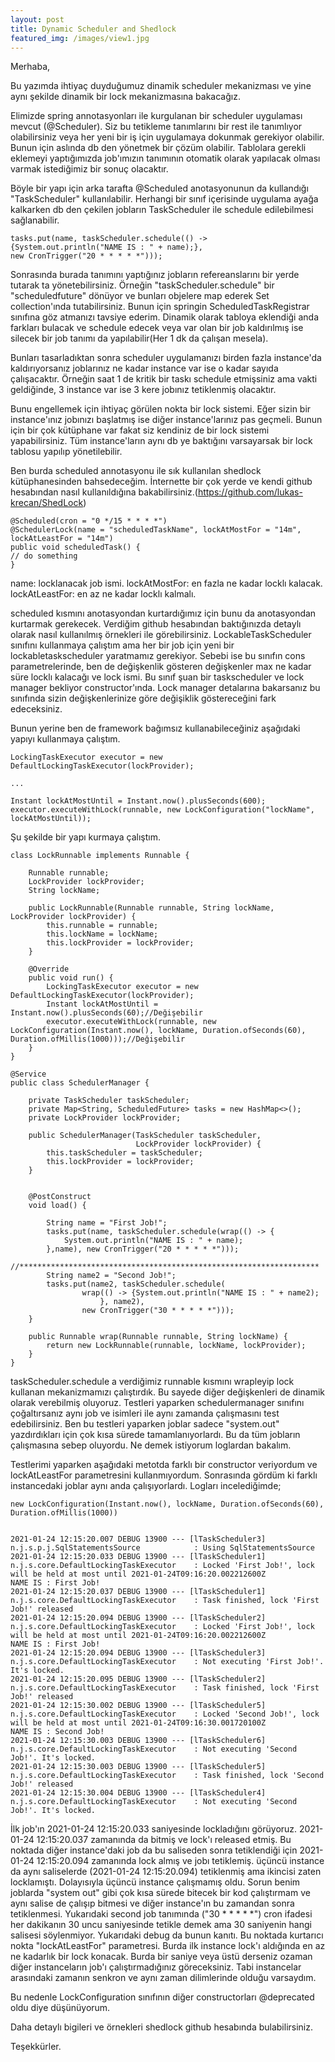 ```yaml
---
layout: post
title: Dynamic Scheduler and Shedlock
featured_img: /images/view1.jpg
---
```


Merhaba,

Bu yazımda ihtiyaç duyduğumuz dinamik scheduler mekanizması ve yine aynı şekilde dinamik bir lock mekanizmasına bakacağız.

Elimizde spring annotasyonları ile kurgulanan bir scheduler uygulaması mevcut (@Scheduler). Siz bu tetikleme tanımlarını bir rest ile tanımlıyor olabilirsiniz veya her yeni bir iş için uygulamaya dokunmak gerekiyor olabilir.
Bunun için aslında db den yönetmek bir çözüm olabilir. Tablolara gerekli eklemeyi yaptığımızda job'ımızın tanımının otomatik olarak yapılacak olması varmak istediğimiz bir sonuç olacaktır.

Böyle bir yapı için arka tarafta @Scheduled anotasyonunun da kullandığı "TaskScheduler" kullanılabilir. Herhangi bir sınıf içerisinde uygulama ayağa kalkarken db den çekilen jobların TaskScheduler ile schedule edilebilmesi sağlanabilir.

	tasks.put(name, taskScheduler.schedule(() -> 
	{System.out.println("NAME IS : " + name);}, 
	new CronTrigger("20 * * * * *")));

Sonrasında  burada tanımını yaptığınız jobların refereanslarını bir yerde tutarak ta yönetebilirsiniz. Örneğin "taskScheduler.schedule" bir "scheduledfuture" dönüyor ve bunları objelere map ederek Set collection'ında tutabilirsiniz.
Bunun için springin ScheduledTaskRegistrar sınıfına göz atmanızı tavsiye ederim. Dinamik olarak tabloya eklendiği anda farkları bulacak ve schedule edecek veya var olan bir job kaldırılmış ise silecek bir job tanımı da yapılabilir(Her 1 dk da çalışan mesela).


Bunları tasarladıktan sonra scheduler uygulamanızı birden fazla instance'da kaldırıyorsanız joblarınız ne kadar instance var ise o kadar sayıda çalışacaktır.
Örneğin saat 1 de kritik bir taskı schedule etmişsiniz ama vakti geldiğinde, 3 instance var ise 3 kere jobınız tetiklenmiş olacaktır.

Bunu engellemek için ihtiyaç görülen nokta bir lock sistemi. Eğer sizin bir instance'ınız jobınızı başlatmış ise diğer instance'larınız pas geçmeli.
Bunun için bir çok kütüphane var fakat siz kendiniz de bir lock sistemi yapabilirsiniz. Tüm instance'ların aynı db ye baktığını varsayarsak bir lock tablosu yapılıp yönetilebilir.

Ben burda scheduled annotasyonu ile sık kullanılan shedlock kütüphanesinden bahsedeceğim. İnternette bir çok yerde ve kendi github hesabından nasıl kullanıldığına bakabilirsiniz.(https://github.com/lukas-krecan/ShedLock)


	@Scheduled(cron = "0 */15 * * * *")
	@SchedulerLock(name = "scheduledTaskName", lockAtMostFor = "14m", lockAtLeastFor = "14m")
	public void scheduledTask() {
	// do something
	}
	
	
name: locklanacak job ismi.
lockAtMostFor: en fazla ne kadar locklı kalacak.
lockAtLeastFor: en az ne kadar locklı kalmalı.


scheduled kısmını anotasyondan kurtardığımız için bunu da anotasyondan kurtarmak gerekecek. Verdiğim github hesabından baktığınızda detaylı olarak nasıl kullanılmış örnekleri ile görebilirsiniz.
LockableTaskScheduler sınıfını kullanmaya çalıştım ama her bir job için yeni bir lockabletaskscheduler yaratmamız gerekiyor. Sebebi ise bu sınıfın cons parametrelerinde, ben de değişkenlik gösteren değişkenler max ne kadar süre locklı kalacağı ve lock ismi.
Bu sınıf şuan bir taskscheduler ve lock manager bekliyor constructor'ında. Lock manager detalarına bakarsanız bu sınıfında sizin değişkenlerinize göre değişiklik göstereceğini fark edeceksiniz.

Bunun yerine ben de framework bağımsız kullanabileceğiniz aşağıdaki yapıyı kullanmaya çalıştım.

	LockingTaskExecutor executor = new DefaultLockingTaskExecutor(lockProvider);

	...

	Instant lockAtMostUntil = Instant.now().plusSeconds(600);
	executor.executeWithLock(runnable, new LockConfiguration("lockName", lockAtMostUntil));
	
	
Şu şekilde bir yapı kurmaya çalıştım.

	class LockRunnable implements Runnable {

		Runnable runnable;
		LockProvider lockProvider;
		String lockName;

		public LockRunnable(Runnable runnable, String lockName, LockProvider lockProvider) {
			this.runnable = runnable;
			this.lockName = lockName;
			this.lockProvider = lockProvider;
		}

		@Override
		public void run() {
			LockingTaskExecutor executor = new DefaultLockingTaskExecutor(lockProvider);
			Instant lockAtMostUntil = Instant.now().plusSeconds(60);//Değişebilir
			executor.executeWithLock(runnable, new LockConfiguration(Instant.now(), lockName, Duration.ofSeconds(60), Duration.ofMillis(1000)));//Değişebilir
		}
	}

	@Service
	public class SchedulerManager {

		private TaskScheduler taskScheduler;
		private Map<String, ScheduledFuture> tasks = new HashMap<>();
		private LockProvider lockProvider;

		public SchedulerManager(TaskScheduler taskScheduler,
								LockProvider lockProvider) {
			this.taskScheduler = taskScheduler;
			this.lockProvider = lockProvider;
		}


		@PostConstruct
		void load() {
			
			String name = "First Job!";
			tasks.put(name, taskScheduler.schedule(wrap(() -> {
				System.out.println("NAME IS : " + name);
			},name), new CronTrigger("20 * * * * *")));
			//*******************************************************************
			String name2 = "Second Job!";
			tasks.put(name2, taskScheduler.schedule(
					wrap(() -> {System.out.println("NAME IS : " + name2);
						}, name2),
					new CronTrigger("30 * * * * *")));
		}

		public Runnable wrap(Runnable runnable, String lockName) {
			return new LockRunnable(runnable, lockName, lockProvider);
		}
	}
	
taskScheduler.schedule a verdiğimiz runnable kısmını wrapleyip lock kullanan mekanizmamızı çalıştırdık. Bu sayede diğer değişkenleri de dinamik olarak verebilmiş oluyoruz.
Testleri yaparken schedulermanager sınıfını çoğaltırsanız aynı job ve isimleri ile aynı zamanda çalışmasını test edebilirsiniz.
Ben bu testleri yaparken joblar sadece "system.out" yazdırdıkları için çok kısa sürede tamamlanıyorlardı. Bu da tüm jobların çalışmasına sebep oluyordu. Ne demek istiyorum loglardan bakalım.


Testlerimi yaparken aşağıdaki metotda farklı bir constructor veriyordum ve lockAtLeastFor parametresini kullanmıyordum. Sonrasında gördüm ki farklı instancedaki joblar aynı anda çalışıyorlardı. Logları incelediğimde;

	new LockConfiguration(Instant.now(), lockName, Duration.ofSeconds(60), Duration.ofMillis(1000))


	2021-01-24 12:15:20.007 DEBUG 13900 --- [lTaskScheduler3] n.j.s.p.j.SqlStatementsSource            : Using SqlStatementsSource
	2021-01-24 12:15:20.033 DEBUG 13900 --- [lTaskScheduler1] n.j.s.core.DefaultLockingTaskExecutor    : Locked 'First Job!', lock will be held at most until 2021-01-24T09:16:20.002212600Z
	NAME IS : First Job!
	2021-01-24 12:15:20.037 DEBUG 13900 --- [lTaskScheduler1] n.j.s.core.DefaultLockingTaskExecutor    : Task finished, lock 'First Job!' released
	2021-01-24 12:15:20.094 DEBUG 13900 --- [lTaskScheduler2] n.j.s.core.DefaultLockingTaskExecutor    : Locked 'First Job!', lock will be held at most until 2021-01-24T09:16:20.002212600Z
	NAME IS : First Job!
	2021-01-24 12:15:20.094 DEBUG 13900 --- [lTaskScheduler3] n.j.s.core.DefaultLockingTaskExecutor    : Not executing 'First Job!'. It's locked.
	2021-01-24 12:15:20.095 DEBUG 13900 --- [lTaskScheduler2] n.j.s.core.DefaultLockingTaskExecutor    : Task finished, lock 'First Job!' released
	2021-01-24 12:15:30.002 DEBUG 13900 --- [lTaskScheduler5] n.j.s.core.DefaultLockingTaskExecutor    : Locked 'Second Job!', lock will be held at most until 2021-01-24T09:16:30.001720100Z
	NAME IS : Second Job!
	2021-01-24 12:15:30.003 DEBUG 13900 --- [lTaskScheduler6] n.j.s.core.DefaultLockingTaskExecutor    : Not executing 'Second Job!'. It's locked.
	2021-01-24 12:15:30.003 DEBUG 13900 --- [lTaskScheduler5] n.j.s.core.DefaultLockingTaskExecutor    : Task finished, lock 'Second Job!' released
	2021-01-24 12:15:30.004 DEBUG 13900 --- [lTaskScheduler4] n.j.s.core.DefaultLockingTaskExecutor    : Not executing 'Second Job!'. It's locked.

İlk job'ın 2021-01-24 12:15:20.033 saniyesinde lockladığını görüyoruz. 2021-01-24 12:15:20.037 zamanında da bitmiş ve lock'ı released etmiş. Bu noktada diğer instance'daki job da bu saliseden sonra tetiklendiği için 2021-01-24 12:15:20.094 zamanında lock almış ve jobı tetiklemiş. üçüncü instance da aynı saliselerde (2021-01-24 12:15:20.094) tetiklenmiş ama ikincisi zaten locklamıştı. Dolayısıyla üçüncü instance çalışmamış oldu. Sorun benim joblarda "system out" gibi çok kısa sürede bitecek bir kod çalıştırmam ve aynı salise de çalışıp bitmesi ve diğer instance'ın bu zamandan sonra tetiklenmesi. Yukarıdaki second job tanımında ("30 * * * * *") cron ifadesi her dakikanın 30 uncu saniyesinde tetikle demek ama 30 saniyenin hangi salisesi söylenmiyor. Yukarıdaki debug da bunun kanıtı. Bu noktada kurtarıcı nokta "lockAtLeastFor" parametresi. Burda ilk instance lock'ı aldığında en az ne kadarlık bir lock konacak. Burda bir saniye veya üstü derseniz ozaman diğer instanceların job'ı çalıştırmadığınız göreceksiniz. Tabi instancelar arasındaki zamanın senkron ve aynı zaman dilimlerinde olduğu varsaydım.

Bu nedenle LockConfiguration sınıfının diğer constructorları @deprecated oldu diye düşünüyorum.

Daha detaylı bigileri ve örnekleri shedlock github hesabında bulabilirsiniz.

Teşekkürler.




 